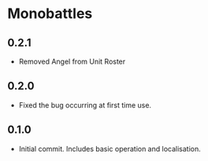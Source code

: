 # Monobattles

## 0.2.1

- Removed Angel from Unit Roster

## 0.2.0

- Fixed the bug occurring at first time use.

## 0.1.0

- Initial commit. Includes basic operation and localisation.